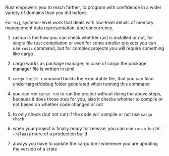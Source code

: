 Rust empowers you to reach farther, to program with confidence in a wider variety of domains than you did before.


For e.g, systems-level work that deals with low-level details of memory management data representation, and concurrency.


1. rustup is the how you can check whether rust is installed or not, for single file rust compilation or even for some smaller projects you can use ```rustc``` command, but for complex projects you will require something like cargo

2. cargo works as package manager, in case of cargo the package manager file is written in toml

3. ```cargo build ``` command builds the executable file, that you can fiind under target/debug folder generated when running this command

4. you can run ```cargo run``` to run the project without doing the above steps, becaues it does those step for you, also it checks whether to compile or not based on whether code changed or not

5. to only check (but not run) if the code will compile or not use ```cargo check```

6. when your project is finally ready for release, you can use ```cargo build --release``` more of a production build  


7.  always you have to update the cargo.toml whenever you are updating the version of a crate
